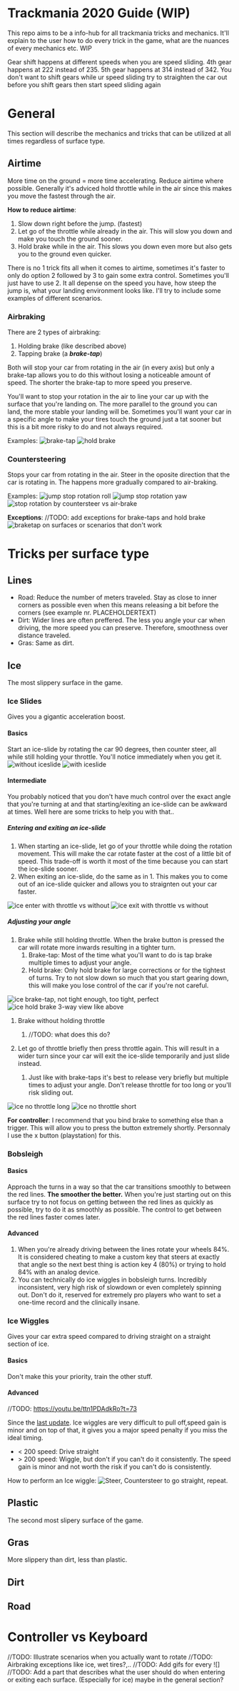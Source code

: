 # Trackmania 2020 Guide (WIP)
This repo aims to be a info-hub for all trackmania tricks and mechanics. It'll explain to the user how to do every trick in the game, what are the nuances of every mechanics etc. WIP

Gear shift happens at different speeds when you are speed sliding. 4th gear happens at 222 instead of 235. 5th gear happens at 314 instead of 342. You don't want to shift gears while ur speed sliding try to straighten the car out before you shift gears then start speed sliding again

# General
This section will describe the mechanics and tricks that can be utilized at all times regardless of surface type.
## Airtime
More time on the ground = more time accelerating. Reduce airtime where possible. 
Generally it's adviced hold throttle while in the air since this makes you move the fastest through the air.

**How to reduce airtime**:
1. Slow down right before the jump. (fastest)
2. Let go of the throttle while already in the air. This will slow you down and make you touch the ground sooner.
3. Hold brake while in the air. This slows you down even more but also gets you to the ground even quicker.

There is no 1 trick fits all when it comes to airtime, sometimes it's faster to only do option 2 followed by 3 to gain some extra control. Sometimes you'll just have to use 2. It all depense on the speed you have, how steep the jump is, what your landing environment looks like. I'll try to include some examples of different scenarios.

### Airbraking
There are 2 types of airbraking:

1. Holding brake (like described above)
2. Tapping brake (a ***brake-tap***)

Both will stop your car from rotating in the air (in every axis) but only a brake-tap allows you to do this without losing a noticeable amount of speed.
The shorter the brake-tap to more speed you preserve.

You'll want to stop your rotation in the air to line your car up with the surface that you're landing on. The more parallel to the ground you can land, the more stable your landing will be. 
Sometimes you'll want your car in a specific angle to make your tires touch the ground just a tat sooner but this is a bit more risky to do and not always required.

Examples:
![brake-tap]()
![hold brake]()

### Countersteering
Stops your car from rotating in the air.
Steer in the oposite direction that the car is rotating in.
The happens more gradually compared to air-braking.

Examples:
![jump stop rotation roll]()
![jump stop rotation yaw]()
![stop rotation by countersteer vs air-brake]()

**Exceptions**:
//TODO: add exceptions for brake-taps and hold brake
![braketap on surfaces or scenarios that don't work]()

# Tricks per surface type
## Lines

* Road: Reduce the number of meters traveled. Stay as close to inner corners as possible even when this means releasing a bit before the corners (see example nr. PLACEHOLDERTEXT)
* Dirt: Wider lines are often preffered. The less you angle your car when driving, the more speed you can preserve. Therefore, smoothness over distance traveled.
* Gras: Same as dirt. 

## Ice
The most slippery surface in the game.
### Ice Slides
Gives you a gigantic acceleration boost.
#### **Basics**
Start an ice-slide by rotating the car 90 degrees, then counter steer, all while still holding your throttle. You'll notice immediately when you get it.
![without iceslide]()
![with iceslide]()
#### **Intermediate**
You probably noticed that you don't have much control over the exact angle that you're turning at and that starting/exiting an ice-slide can be awkward at times. Well here are some tricks to help you with that..

##### **Entering and exiting an ice-slide**
1. When starting an ice-slide, let go of your throttle while doing the rotation movement. This will make the car rotate faster at the cost of a little bit of speed. This trade-off is worth it most of the time because you can start the ice-slide sooner.
2. When exiting an ice-slide, do the same as in 1. This makes you to come out of an ice-slide quicker and allows you to straignten out your car faster.

![ice enter with throttle vs without]()
![ice exit with throttle vs without]()

##### **Adjusting your angle**
1. Brake while still holding throttle. When the brake button is pressed the car will rotate more inwards resulting in a tighter turn.
   1. Brake-tap: Most of the time what you'll want to do is tap brake multiple times to adjust your angle.
   2. Hold brake: Only hold brake for large corrections or for the tightest of turns. Try to not slow down so much that you start gearing down, this will make you lose control of the car if you're not careful.

![ice brake-tap, not tight enough, too tight, perfect]()
![ice hold brake 3-way view like above]()

1. Brake without holding throttle
   1. //TODO: what does this do?

2. Let go of throttle briefly then press throttle again. This will result in a wider turn since your car will exit the ice-slide temporarily and just slide instead.
   1. Just like with brake-taps it's best to release very briefly but multiple times to adjust your angle. Don't release throttle for too long or you'll risk sliding out.

![ice no throttle long]()
![ice no throttle short]()


**For controller**: I recommend that you bind brake to something else than a trigger. This will allow you to press the button extremely shortly. Personnaly I use the x button (playstation) for this.
### Bobsleigh
#### **Basics**
Approach the turns in a way so that the car transitions smoothly to between the red lines. **The smoother the better.**
When you're just starting out on this surface try to not focus on getting between the red lines as quickly as possible, try to do it as smoothly as possible. The control to get between the red lines faster comes later.

#### **Advanced**
1. When you're already driving between the lines rotate your wheels 84%. It is considered cheating to make a custom key that steers at exactly that angle so the next best thing is action key 4 (80%) or trying to hold 84% with an analog device.
2. You can technically do ice wiggles in bobsleigh turns. Incredibly inconsistent, very high risk of slowdown or even completely spinning out. Don't do it, reserved for extremely pro players who want to set a one-time record and the clinically insane.

### Ice Wiggles
Gives your car extra speed compared to driving straight on a straight section of ice.

#### **Basics**
Don't make this your priority, train the other stuff.

#### **Advanced**
//TODO: https://youtu.be/ttn1PDAdkRo?t=73

Since the [last update](https://www.trackmania.com/news/7126). Ice wiggles are very difficult to pull off,speed gain is minor and on top of that, it gives you a major speed penalty if you miss the ideal timing.
* < 200 speed: Drive straight
* \> 200 speed: Wiggle, but don't if you can't do it consistently. The speed gain is minor and not worth the risk if you can't do is consistently.

How to perform an Ice wiggle:
![Steer, Countersteer to go straight, repeat.]()


## Plastic
The second most slipery surface of the game.

## Gras
More slippery than dirt, less than plastic.

## Dirt

## Road
# Controller vs Keyboard

//TODO: Illustrate scenarios when you actually want to rotate
//TODO: Airbraking exceptions like ice, wet tires?,..
//TODO: Add gifs for every ![]
//TODO: Add a part that describes what the user should do when entering or exiting each surface. (Especially for ice) maybe in the general section?